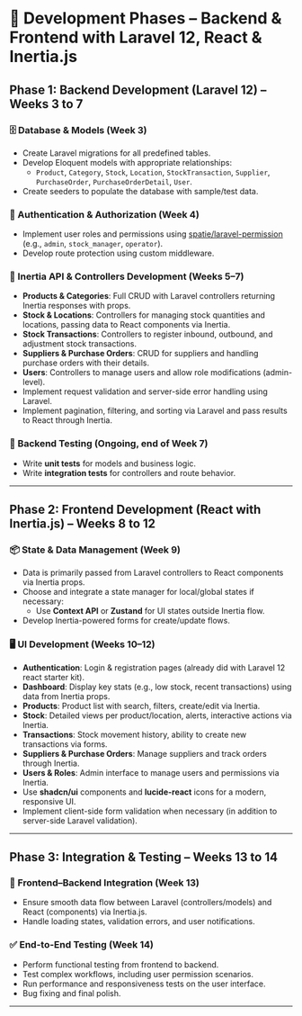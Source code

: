 # 📅 Development Phases – Backend & Frontend with Laravel 12, React & Inertia.js

## Phase 1: Backend Development (Laravel 12) – Weeks 3 to 7

### 🗄️ Database & Models (Week 3)

- Create Laravel migrations for all predefined tables.
- Develop Eloquent models with appropriate relationships:
    - `Product`, `Category`, `Stock`, `Location`, `StockTransaction`, `Supplier`, `PurchaseOrder`, `PurchaseOrderDetail`, `User`.
- Create seeders to populate the database with sample/test data.

### 🔐 Authentication & Authorization (Week 4)

- Implement user roles and permissions using [spatie/laravel-permission](https://github.com/spatie/laravel-permission) (e.g., `admin`, `stock_manager`, `operator`).
- Develop route protection using custom middleware.

### 🧩 Inertia API & Controllers Development (Weeks 5–7)

- **Products & Categories**: Full CRUD with Laravel controllers returning Inertia responses with props.
- **Stock & Locations**: Controllers for managing stock quantities and locations, passing data to React components via Inertia.
- **Stock Transactions**: Controllers to register inbound, outbound, and adjustment stock transactions.
- **Suppliers & Purchase Orders**: CRUD for suppliers and handling purchase orders with their details.
- **Users**: Controllers to manage users and allow role modifications (admin-level).
- Implement request validation and server-side error handling using Laravel.
- Implement pagination, filtering, and sorting via Laravel and pass results to React through Inertia.

### 🧪 Backend Testing (Ongoing, end of Week 7)

- Write **unit tests** for models and business logic.
- Write **integration tests** for controllers and route behavior.

---

## Phase 2: Frontend Development (React with Inertia.js) – Weeks 8 to 12

### 📦 State & Data Management (Week 9)

- Data is primarily passed from Laravel controllers to React components via Inertia props.
- Choose and integrate a state manager for local/global states if necessary:
    - Use **Context API** or **Zustand** for UI states outside Inertia flow.
- Develop Inertia-powered forms for create/update flows.

### 🖥️ UI Development (Weeks 10–12)

- **Authentication**: Login & registration pages (already did with Laravel 12 react starter kit).
- **Dashboard**: Display key stats (e.g., low stock, recent transactions) using data from Inertia props.
- **Products**: Product list with search, filters, create/edit via Inertia.
- **Stock**: Detailed views per product/location, alerts, interactive actions via Inertia.
- **Transactions**: Stock movement history, ability to create new transactions via forms.
- **Suppliers & Purchase Orders**: Manage suppliers and track orders through Inertia.
- **Users & Roles**: Admin interface to manage users and permissions via Inertia.
- Use **shadcn/ui** components and **lucide-react** icons for a modern, responsive UI.
- Implement client-side form validation when necessary (in addition to server-side Laravel validation).

---

## Phase 3: Integration & Testing – Weeks 13 to 14

### 🔄 Frontend–Backend Integration (Week 13)

- Ensure smooth data flow between Laravel (controllers/models) and React (components) via Inertia.js.
- Handle loading states, validation errors, and user notifications.

### ✅ End-to-End Testing (Week 14)

- Perform functional testing from frontend to backend.
- Test complex workflows, including user permission scenarios.
- Run performance and responsiveness tests on the user interface.
- Bug fixing and final polish.

---
